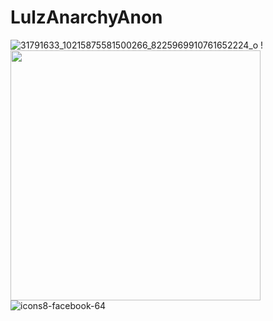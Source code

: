 # LulzAnarchyAnon

![31791633_10215875581500266_8225969910761652224_o](https://user-images.githubusercontent.com/104794704/168182531-6f81304a-0ccb-4b12-965d-cf58da721764.jpg)
!<img src="https://github-readme-stats.vercel.app/api?username=LulzAnarchyAnon&show_icons=true&theme=ADD_THEME_HERE" width="400">
![icons8-facebook-64](https://user-images.githubusercontent.com/104794704/168184590-1d11475d-425e-49b8-a2c1-c630dbdfe9d6.png)
